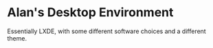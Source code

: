 # Alan's Desktop Environment
Essentially LXDE, with some different software choices and a different theme.
